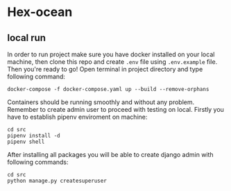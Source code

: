 # Hex-ocean
## local run
In order to run project make sure you have docker installed on your local machine,
then clone this repo and create `.env` file using `.env.example` file. Then you're ready to go!
Open terminal in project directory and type following command:
```shell
docker-compose -f docker-compose.yaml up --build --remove-orphans
```
Containers should be running smoothly and without any problem.
Remember to create admin user to proceed with testing
on local. Firstly you have to establish pipenv enviroment on machine:
```shell
cd src
pipenv install -d
pipenv shell
```
After installing all packages you will be able to create django admin with following commands:
```shell
cd src
python manage.py createsuperuser
```
